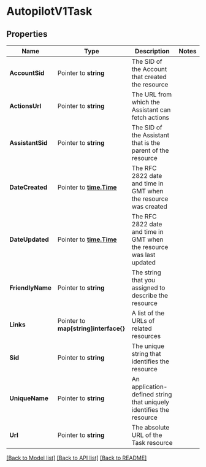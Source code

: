 # AutopilotV1Task

## Properties

Name | Type | Description | Notes
------------ | ------------- | ------------- | -------------
**AccountSid** | Pointer to **string** | The SID of the Account that created the resource |
**ActionsUrl** | Pointer to **string** | The URL from which the Assistant can fetch actions |
**AssistantSid** | Pointer to **string** | The SID of the Assistant that is the parent of the resource |
**DateCreated** | Pointer to [**time.Time**](time.Time.md) | The RFC 2822 date and time in GMT when the resource was created |
**DateUpdated** | Pointer to [**time.Time**](time.Time.md) | The RFC 2822 date and time in GMT when the resource was last updated |
**FriendlyName** | Pointer to **string** | The string that you assigned to describe the resource |
**Links** | Pointer to **map[string]interface{}** | A list of the URLs of related resources |
**Sid** | Pointer to **string** | The unique string that identifies the resource |
**UniqueName** | Pointer to **string** | An application-defined string that uniquely identifies the resource |
**Url** | Pointer to **string** | The absolute URL of the Task resource |

[[Back to Model list]](../README.md#documentation-for-models) [[Back to API list]](../README.md#documentation-for-api-endpoints) [[Back to README]](../README.md)


